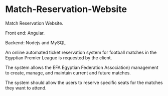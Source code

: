 # Match-Reservation-Website
Match Reservation Website.

Front end: Angular. 

Backend: Nodejs and MySQL

An online automated ticket reservation system for football matches in the Egyptian Premier League is requested by the client. 

The system allows the EFA Egyptian Federation Association) management to create, manage, and maintain current and future matches. 

The system should allow the users to reserve specific seats for the matches they want to attend.

